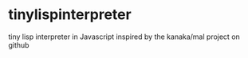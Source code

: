 # tinylispinterpreter
tiny lisp interpreter in Javascript inspired by the kanaka/mal project on github
